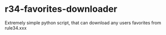 # r34-favorites-downloader
Extremely simple python script, that can download any users favorites from rule34.xxx
